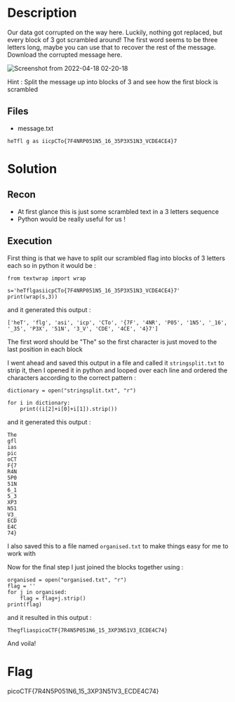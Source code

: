 # Description

Our data got corrupted on the way here. Luckily, nothing got replaced, but every block of 3 got scrambled around! The first word seems to be three letters long, maybe you can use that to recover the rest of the message. Download the corrupted message here.

![Screenshot from 2022-04-18 02-20-18](https://user-images.githubusercontent.com/101048320/163740146-382bba34-0786-424b-aa0f-6e1d7c62d732.png)


Hint : Split the message up into blocks of 3 and see how the first block is scrambled 
## Files
- message.txt
```
heTfl g as iicpCTo{7F4NRP051N5_16_35P3X51N3_VCDE4CE4}7
```
# Solution 
## Recon 
- At first glance this is just some scrambled text in a 3 letters sequence 
- Python would be really useful for us ! 
## Execution 
First thing is that we have to split our scrambled flag into blocks of 3 letters each so in python it would be : 
```
from textwrap import wrap

s='heTflgasiicpCTo{7F4NRP051N5_16_35P3X51N3_VCDE4CE4}7'
print(wrap(s,3))
```
and it generated this output : 
```
['heT', 'flg', 'asi', 'icp', 'CTo', '{7F', '4NR', 'P05', '1N5', '_16', '_35', 'P3X', '51N', '3_V', 'CDE', '4CE', '4}7']
```
The first word should be "The" so the first character is just moved to the last position in each block 

I went ahead and saved this output in a file and called it `stringsplit.txt` to strip it, then I opened it in python and looped over each line and ordered the characters according to the correct pattern : 
```
dictionary = open("stringsplit.txt", "r")

for i in dictionary:
	print((i[2]+i[0]+i[1]).strip())
```
and it generated this output : 
```
The
gfl
ias
pic
oCT
F{7
R4N
5P0
51N
6_1
5_3
XP3
N51
V3_
ECD
E4C
74}
```
I also saved this to a file named `organised.txt` to make things easy for me to work with 

Now for the final step I just joined the blocks together using : 
```
organised = open("organised.txt", "r")
flag = ''
for j in organised:
	flag = flag+j.strip()
print(flag)
```
and it resulted in this output : 
```
ThegfliaspicoCTF{7R4N5P051N6_15_3XP3N51V3_ECDE4C74}
```
And voila!
# Flag 
picoCTF{7R4N5P051N6_15_3XP3N51V3_ECDE4C74}